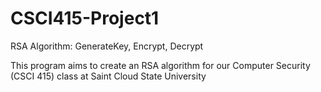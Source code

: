# CSCI415-Project1
RSA Algorithm: GenerateKey, Encrypt, Decrypt

This program aims to create an RSA algorithm for our Computer Security (CSCI 415) class at Saint Cloud State University
